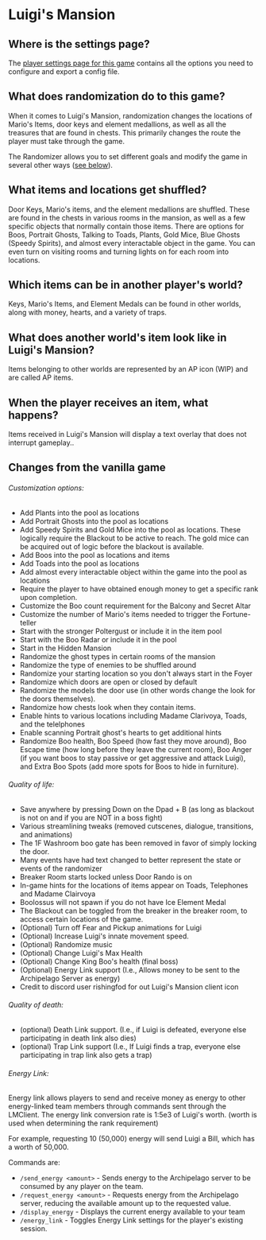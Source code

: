 # Luigi's Mansion

## Where is the settings page?

The [player settings page for this game](../player-settings) contains all the options you need to configure and export a
config file.

## What does randomization do to this game?

When it comes to Luigi's Mansion, randomization changes the locations of Mario's Items, door keys and element medallions,
as well as all the treasures that are found in chests. This primarily changes the route the player must take 
through the game.

The Randomizer allows you to set different goals and modify the game in several other ways
([see below](#changes-from-the-vanilla-game)). 

## What items and locations get shuffled?

Door Keys, Mario's items, and the element medallions are shuffled. These are found in the chests in various rooms in the 
mansion, as well as a few specific objects that normally contain those items. There are options for Boos, Portrait Ghosts, Talking to Toads, Plants, 
Gold Mice, Blue Ghosts (Speedy Spirits), and almost every interactable object in the game. You can even turn on visiting rooms and turning lights on for each
room into locations.

## Which items can be in another player's world?

Keys, Mario's Items, and Element Medals can be found in other worlds, along with money, hearts, and a variety of traps.

## What does another world's item look like in Luigi's Mansion?

Items belonging to other worlds are represented by an AP icon (WIP) and are called AP items.

## When the player receives an item, what happens?

Items received in Luigi's Mansion will display a text overlay that does not interrupt gameplay.. 

## Changes from the vanilla game

###### Customization options:

- Add Plants into the pool as locations
- Add Portrait Ghosts into the pool as locations
- Add Speedy Spirits and Gold Mice into the pool as locations. These logically require the Blackout to be active to reach. The gold mice can be acquired out of logic before the blackout is available.
- Add Boos into the pool as locations and items
- Add Toads into the pool as locations
- Add almost every interactable object within the game into the pool as locations
- Require the player to have obtained enough money to get a specific rank upon completion.
- Customize the Boo count requirement for the Balcony and Secret Altar
- Customize the number of Mario's items needed to trigger the Fortune-teller
- Start with the stronger Poltergust or include it in the item pool
- Start with the Boo Radar or include it in the pool
- Start in the Hidden Mansion
- Randomize the ghost types in certain rooms of the mansion
- Randomize the type of enemies to be shuffled around
- Randomize your starting location so you don't always start in the Foyer
- Randomize which doors are open or closed by default
- Randomize the models the door use (in other words change the look for the doors themselves).
- Randomize how chests look when they contain items.
- Enable hints to various locations including Madame Clarivoya, Toads, and the telelphones
- Enable scanning Portrait ghost's hearts to get additional hints
- Randomize Boo health, Boo Speed (how fast they move around), Boo Escape time (how long before they leave the current room),
Boo Anger (if you want boos to stay passive or get aggressive and attack Luigi), and Extra Boo Spots 
(add more spots for Boos to hide in furniture).


###### Quality of life:

- Save anywhere by pressing Down on the Dpad + B (as long as blackout is not on and if you are NOT in a boss fight)
- Various streamlining tweaks (removed cutscenes, dialogue, transitions, and animations)
- The 1F Washroom boo gate has been removed in favor of simply locking the door.
- Many events have had text changed to better represent the state or events of the randomizer
- Breaker Room starts locked unless Door Rando is on
- In-game hints for the locations of items appear on Toads, Telephones and Madame Clairvoya
- Boolossus will not spawn if you do not have Ice Element Medal
- The Blackout can be toggled from the breaker in the breaker room, to access certain locations of the game.
- (Optional) Turn off Fear and Pickup animations for Luigi
- (Optional) Increase Luigi's innate movement speed.
- (Optional) Randomize music
- (Optional) Change Luigi's Max Health
- (Optional) Change King Boo's health (final boss)
- (Optional) Energy Link support (I.e., Allows money to be sent to the Archipelago Server as energy)
- Credit to discord user rishingfod for out Luigi's Mansion client icon

###### Quality of death:

- (optional) Death Link support. (I.e., if Luigi is defeated, everyone else participating in death link also dies)
- (optional) Trap Link support (I.e., If Luigi finds a trap, everyone else participating in trap link also gets a trap)

###### Energy Link:

Energy link allows players to send and receive money as energy to other energy-linked team members through commands sent through the LMClient.
The energy link conversion rate is 1:5e3 of Luigi's worth. (worth is used when determining the rank requirement)

For example, requesting 10 (50,000) energy will send Luigi a Bill, which has a worth of 50,000.

Commands are:
- `/send_energy <amount>` - Sends energy to the Archipelago server to be consumed by any player on the team.
- `/request_energy <amount>` - Requests energy from the Archipelago server, reducing the available amount up to the requested value.
- `/display_energy` - Displays the current energy available to your team
- `/energy_link` - Toggles Energy Link settings for the player's existing session.